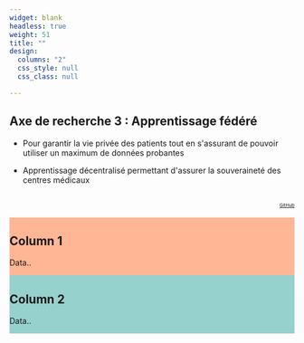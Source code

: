 ```yaml
---
widget: blank
headless: true
weight: 51
title: ""
design:
  columns: "2"
  css_style: null
  css_class: null

---
```


## **Axe de recherche 3 : Apprentissage fédéré**

- Pour garantir la vie privée des patients tout en s'assurant de pouvoir utiliser un maximum de données probantes

- Apprentissage décentralisé permettant d'assurer la souveraineté des centres médicaux

<br>
  <script src="https://kit.fontawesome.com/d1c402c681.js" crossorigin="anonymous"></script>

  <div style="text-align: right;">
    <a class="fa-brands fa-youtube fa-2x" href="https://www.youtube.com/watch?v=nQpqMIuHyOk" target="_blank" rel="noopener noreferrer">
      <small><small><small> GitHub </small></small></small>
    </a>
  </div>
  <br>
    
    
    
<div class="row">
  <div class="column" style="background-color:#FFB695; " width="50%">
    <h2>Column 1</h2>
    <p>Data..</p>
  </div>
  <div class="column" style="background-color:#96D1CD;">
    <h2>Column 2</h2>
    <p>Data..</p>
  </div>
</div>
